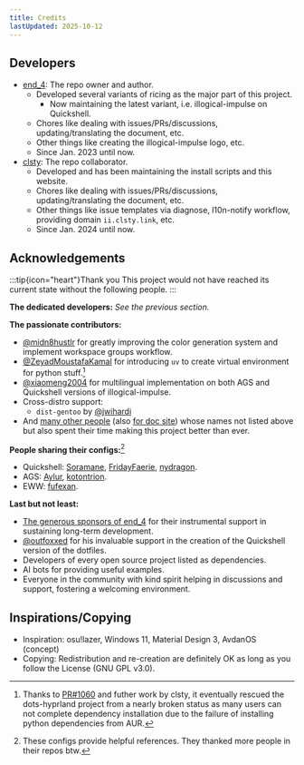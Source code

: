 ```yaml
---
title: Credits
lastUpdated: 2025-10-12
---
```


## Developers
- [end_4](https://github.com/end-4): The repo owner and author.
  - Developed several variants of ricing as the major part of this project.
    - Now maintaining the latest variant, i.e. illogical-impulse on Quickshell.
  - Chores like dealing with issues/PRs/discussions, updating/translating the document, etc.
  - Other things like creating the illogical-impulse logo, etc.
  - Since Jan. 2023 until now.
- [clsty](https://github.com/clsty): The repo collaborator.
  - Developed and has been maintaining the install scripts and this website.
  - Chores like dealing with issues/PRs/discussions, updating/translating the document, etc.
  - Other things like issue templates via diagnose, l10n-notify workflow, providing domain `ii.clsty.link`, etc.
  - Since Jan. 2024 until now.

## Acknowledgements

:::tip{icon="heart"}Thank you
This project would not have reached its current state without the following people.
:::

**The dedicated developers:** _See the previous section._

**The passionate contributors:**
- [@midn8hustlr](https://github.com/midn8hustlr) for greatly improving the color generation system and implement workspace groups workflow.
- [@ZeyadMoustafaKamal](https://github.com/ZeyadMoustafaKamal) for introducing `uv` to create virtual environment for python stuff.[^1]
- [@xiaomeng2004](https://github.com/xiaomeng2004) for multilingual implementation on both AGS and Quickshell versions of illogical-impulse.
- Cross-distro support:
  - `dist-gentoo` by [@jwihardi](https://github.com/jwihardi)
- And [many other people](https://github.com/end-4/dots-hyprland/graphs/contributors) (also [for doc site](https://github.com/end-4/dots-hyprland-wiki/graphs/contributors)) whose names not listed above but also spent their time making this project better than ever.

**People sharing their configs:**[^2]
- Quickshell: [Soramane](https://github.com/caelestia-dots/shell/), [FridayFaerie](https://github.com/FridayFaerie/quickshell), [nydragon](https://github.com/nydragon/nysh).
- AGS: [Aylur](https://github.com/Aylur/dotfiles/tree/ags-pre-ts), [kotontrion](https://github.com/kotontrion/dotfiles).
- EWW: [fufexan](https://github.com/fufexan/dotfiles).

**Last but not least:**
- [The generous sponsors of end_4](https://github.com/sponsors/end-4) for their instrumental support in sustaining long-term development.
- [@outfoxxed](https://github.com/outfoxxed/) for his invaluable support in the creation of the Quickshell version of the dotfiles.
- Developers of every open source project listed as dependencies.
- AI bots for providing useful examples.
- Everyone in the community with kind spirit helping in discussions and support, fostering a welcoming environment.

## Inspirations/Copying

- Inspiration: osu!lazer, Windows 11, Material Design 3, AvdanOS (concept)
- Copying: Redistribution and re-creation are definitely OK as long as you follow the License (GNU GPL v3.0).

[^1]: Thanks to [PR#1060](https://github.com/end-4/dots-hyprland/pull/1060) and futher work by clsty, it eventually rescued the dots-hyprland project from a nearly broken status as many users can not complete dependency installation due to the failure of installing python dependencies from AUR.
[^2]: These configs provide helpful references. They thanked more people in their repos btw.
